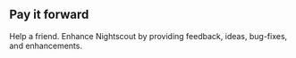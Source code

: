 
## **Pay it forward**

Help a friend.  Enhance Nightscout by providing feedback, ideas,
bug-fixes, and enhancements.
